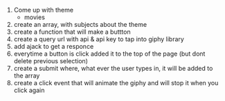 1. Come up with theme
    * movies
2. create an array, with subjects about the theme
3. create a function that will make a buttton
4. create a query url with api & api key to tap into giphy library
5. add ajack to get a responce
6. everytime a button is click added it to the top of the page (but dont delete previous selection)
7. create a submit where, what ever the user types in, it will be added to the array
8. create a click event that will animate the giphy and will stop it when you click again
